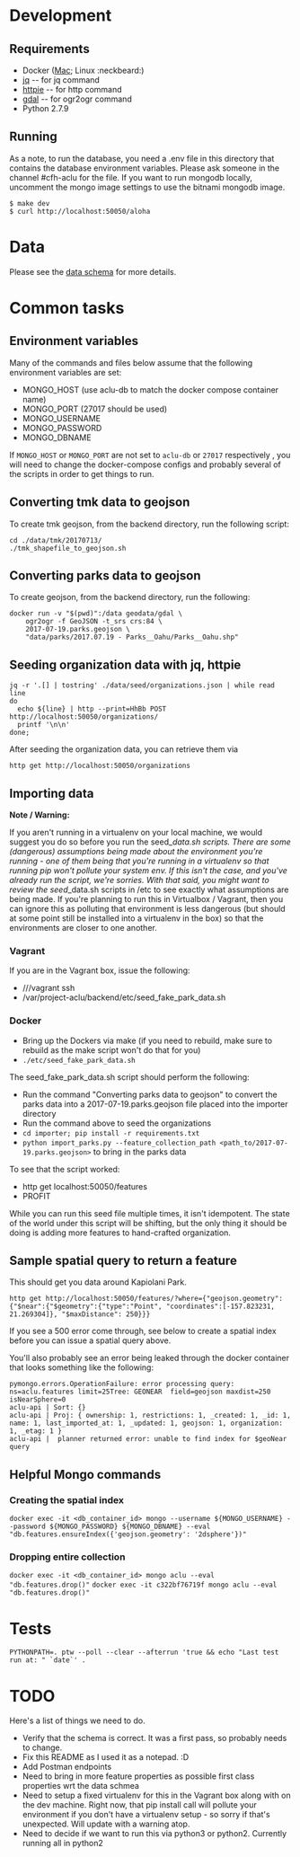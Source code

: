 # Development

## Requirements

* Docker ([Mac](https://store.docker.com/editions/community/docker-ce-desktop-mac); Linux :neckbeard:)
* [jq](https://stedolan.github.io/jq/) -- for jq command
* [httpie](https://httpie.org/) -- for http command
* [gdal](https://gdal.org/) -- for ogr2ogr command
* Python 2.7.9

## Running

As a note, to run the database, you need a .env file in this directory that
contains the database environment variables. Please ask someone in the channel
#cfh-aclu for the file. If you want to run mongodb locally, uncomment the
mongo image settings to use the bitnami mongodb image.

```
$ make dev
$ curl http://localhost:50050/aloha
```

# Data

Please see the [data schema](Schema.md) for more details.

# Common tasks

## Environment variables

Many of the commands and files below assume that the following environment
variables are set:

* MONGO_HOST (use aclu-db to match the docker compose container name)
* MONGO_PORT (27017 should be used)
* MONGO_USERNAME
* MONGO_PASSWORD
* MONGO_DBNAME 

If `MONGO_HOST` or `MONGO_PORT` are not set to `aclu-db` or `27017` respectively
, you will need to change the docker-compose configs and probably several of the
scripts in order to get things to run.

## Converting tmk data to geojson

To create tmk geojson, from the backend directory, run the following script:

```
cd ./data/tmk/20170713/
./tmk_shapefile_to_geojson.sh
```

## Converting parks data to geojson

To create geojson, from the backend directory, run the following:

```
docker run -v "$(pwd)":/data geodata/gdal \
    ogr2ogr -f GeoJSON -t_srs crs:84 \
    2017-07-19.parks.geojson \
    "data/parks/2017.07.19 - Parks__Oahu/Parks__Oahu.shp"
```

## Seeding organization data with jq, httpie

```
jq -r '.[] | tostring' ./data/seed/organizations.json | while read line
do
  echo ${line} | http --print=HhBb POST http://localhost:50050/organizations/
  printf '\n\n'
done;
```

After seeding the organization data, you can retrieve them via

```http get http://localhost:50050/organizations```

## Importing data

**Note / Warning:**

If you aren't running in a virtualenv on your local machine, we would suggest
you do so before you run the seed_*_data.sh scripts. There are some (dangerous) assumptions
being made about the environment you're running - one of them being that you're
running in a virtualenv so that running pip won't pollute your system env. If
this isn't the case, and you've already run the script, we're sorries. With
that said, you might want to review the seed_*_data.sh scripts in /etc to see
exactly what assumptions are being made. If you're planning to run this in
Virtualbox / Vagrant, then you can ignore this as polluting that environment is
less dangerous (but should at some point still be installed into a virtualenv
in the box) so that the environments are closer to one another.

### Vagrant

If you are in the Vagrant box, issue the following:

 - /<path>/<to>/vagrant ssh
 - /var/project-aclu/backend/etc/seed_fake_park_data.sh

### Docker

 - Bring up the Dockers via make (if you need to rebuild, make sure to rebuild as the make script won't do that for you)
 - ```./etc/seed_fake_park_data.sh```

The seed_fake_park_data.sh script should perform the following:

 - Run the command "Converting parks data to geojson" to convert the parks data into a 2017-07-19.parks.geojson file placed into the importer directory
 - Run the command above to seed the organizations
 - ```cd importer; pip install -r requirements.txt```
 - ```python import_parks.py --feature_collection_path <path_to/2017-07-19.parks.geojson>``` to bring in the parks data

To see that the script worked:

 - http get localhost:50050/features
 - PROFIT

While you can run this seed file multiple times, it isn't idempotent. The state of the world under this script will be shifting, but the only thing it should be doing is adding more features to hand-crafted organization.

## Sample spatial query to return a feature

This should get you data around Kapiolani Park.

```
http get http://localhost:50050/features/?where={"geojson.geometry":{"$near":{"$geometry":{"type":"Point", "coordinates":[-157.823231, 21.269304]}, "$maxDistance": 250}}}
```

If you see a 500 error come through, see below to create a spatial index before you can issue a spatial query above.

You'll also probably see an error being leaked through the docker container that looks something like the following:

```
pymongo.errors.OperationFailure: error processing query: ns=aclu.features limit=25Tree: GEONEAR  field=geojson maxdist=250 isNearSphere=0
aclu-api | Sort: {}
aclu-api | Proj: { ownership: 1, restrictions: 1, _created: 1, _id: 1, name: 1, last_imported_at: 1, _updated: 1, geojson: 1, organization: 1, _etag: 1 }
aclu-api |  planner returned error: unable to find index for $geoNear query
```

## Helpful Mongo commands

### Creating the spatial index


```docker exec -it <db_container_id> mongo --username ${MONGO_USERNAME} --password ${MONGO_PASSWORD} ${MONGO_DBNAME} --eval "db.features.ensureIndex({'geojson.geometry': '2dsphere'})"```

### Dropping entire collection

```docker exec -it <db_container_id> mongo aclu --eval "db.features.drop()"```
```docker exec -it c322bf76719f mongo aclu --eval "db.features.drop()"```

# Tests

```PYTHONPATH=. ptw --poll --clear --afterrun 'true && echo "Last test run at: " `date`' .```

# TODO

Here's a list of things we need to do.

 - Verify that the schema is correct. It was a first pass, so probably needs to change.
 - Fix this README as I used it as a notepad. :D
 - Add Postman endpoints
 - Need to bring in more feature properties as possible first class properties
   wrt the data schmea
 - Need to setup a fixed virtualenv for this in the Vagrant box along with on
   the dev machine. Right now, that pip install call will pollute your
   environment if you don't have a virtualenv setup - so sorry if that's
   unexpected. Will update with a warning atop.
 - Need to decide if we want to run this via python3 or python2. Currently
   running all in python2

